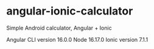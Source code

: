 # angular-ionic-calculator

Simple Android calculator, Angular + Ionic

Angular CLI version 16.0.0
Node 16.17.0
Ionic version 7.1.1
